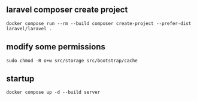 ## laravel composer create project
```docker compose run --rm --build composer create-project --prefer-dist laravel/laravel .```

## modify some permissions
```sudo chmod -R o+w src/storage src/bootstrap/cache```

## startup 
```docker compose up -d --build server```
